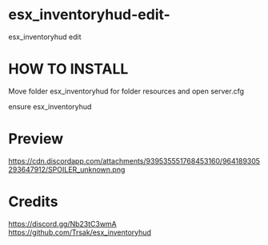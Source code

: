 # esx_inventoryhud-edit-
esx_inventoryhud edit 

# HOW TO INSTALL
Move folder esx_inventoryhud for folder resources and open server.cfg

ensure esx_inventoryhud

# Preview
https://cdn.discordapp.com/attachments/939535551768453160/964189305293647912/SPOILER_unknown.png

# Credits
https://discord.gg/Nb23tC3wmA 
https://github.com/Trsak/esx_inventoryhud
